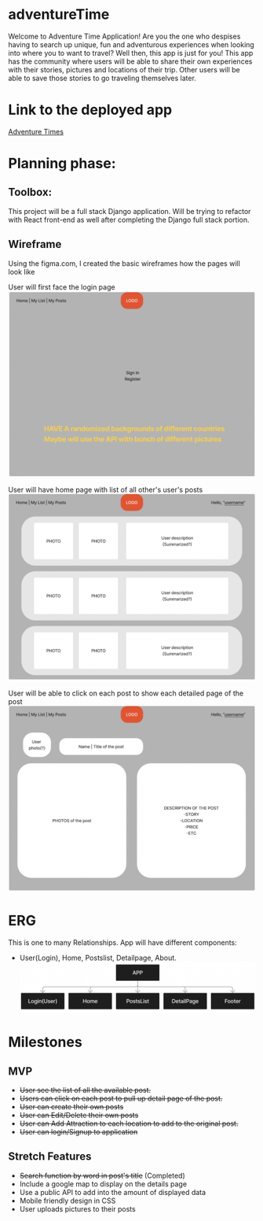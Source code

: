 # adventureTime

Welcome to Adventure Time Application! Are you the one who despises having to search up unique, fun and adventurous experiences when looking into where you to want to travel? Well then, this app is just for you! This app has the community where users will be able to share their own experiences with their stories, pictures and locations of their trip. Other users will be able to save those stories to go traveling themselves later. 

# Link to the deployed app
[Adventure Times](https://adventuretimes.herokuapp.com/)

# Planning phase:
## Toolbox:
This project will be a full stack Django application. Will be trying to refactor with React front-end as well after completing the Django full stack portion.

## Wireframe
Using the figma.com, I created the basic wireframes how the pages will look like


User will first face the login page
![Login Page](https://github.com/Tiranoe/adventureTime/blob/main/assets/loginpage.png?raw=true)



User will have home page with list of all other's user's posts
![Home page](https://github.com/Tiranoe/adventureTime/blob/main/assets/homepage.png?raw=true)



User will be able to click on each post to show each detailed page of the post
![Detail page](https://github.com/Tiranoe/adventureTime/blob/main/assets/detailpage.png?raw=true)



# ERG
This is one to many Relationships. 
App will have different components: 
- User(Login), Home, Postslist, Detailpage, About.
![ERG Diagram](https://github.com/Tiranoe/adventureTime/blob/main/assets/ERG%20Diagram.png?raw=true)

# Milestones

## MVP
- ~~User see the list of all the available post.~~
- ~~Users can click on each post to pull up detail page of the post.~~
- ~~User can create their own posts~~
- ~~User can Edit/Delete their own posts~~
- ~~User can Add Attraction to each location to add to the original post.~~
- ~~User can login/Signup to application~~


## Stretch Features
- ~~Search function by word in post's title~~ (Completed)
- Include a google map to display on the details page
- Use a public API to add into the amount of displayed data
- Mobile friendly design in CSS
- User uploads pictures to their posts
